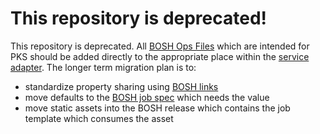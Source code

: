 # This repository is deprecated!

This repository is deprecated. All [BOSH Ops Files][] which are intended for PKS
should be added directly to the appropriate place within the [service adapter][].
The longer term migration plan is to:

- standardize property sharing using [BOSH links][]
- move defaults to the [BOSH job spec][] which needs the value
- move static assets into the BOSH release which contains the job template which consumes the asset

[BOSH Ops Files]: https://bosh.io/docs/cli-ops-files/
[service adapter]: https://github.com/pivotal-cf/kubo-service-adapter-release/tree/master/src/kubo-service-adapter/ops-files
[BOSH links]: https://bosh.io/docs/links/
[BOSH job spec]: https://bosh.io/docs/jobs/#spec
